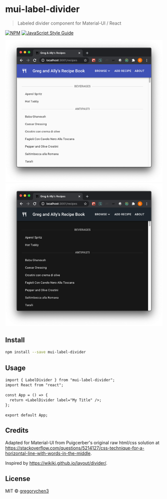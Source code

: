# mui-label-divider

> Labeled divider component for Material-UI / React

[![NPM](https://img.shields.io/npm/v/mui-label-divider.svg)](https://www.npmjs.com/package/mui-label-divider) [![JavaScript Style Guide](https://img.shields.io/badge/code_style-standard-brightgreen.svg)](https://standardjs.com)

![Light theme](/screenshots/light.png?raw=true "Light Theme")
![Dark theme](/screenshots/dark.png?raw=true "Dark Theme")

## Install

```bash
npm install --save mui-label-divider
```

## Usage

```tsx
import { LabelDivider } from "mui-label-divider";
import React from "react";

const App = () => {
  return <LabelDivider label="My Title" />;
};

export default App;
```

## Credits

Adapted for Material-UI from Puigcerber's original raw html/css solution at https://stackoverflow.com/questions/5214127/css-technique-for-a-horizontal-line-with-words-in-the-middle.

Inspired by https://wikiki.github.io/layout/divider/.

## License

MIT © [gregorychen3](https://github.com/gregorychen3)
